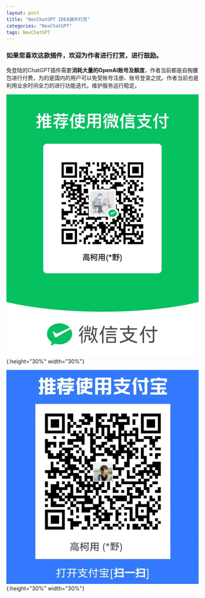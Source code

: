 ```yaml
---
layout: post
title: "NexChatGPT IDEA插件打赏"
categories: "NexChatGPT"
tags: NexChatGPT
---
```


### 如果您喜欢这款插件，欢迎为作者进行打赏，进行鼓励。  

  免登陆的ChatGPT插件需要**消耗大量的OpenAI账号及额度**，作者当前都是自掏腰包进行付费，为的是国内的用户可以免受账号注册、账号登录之扰。作者当前也是利用业余时间全力的进行功能迭代，维护服务运行稳定。

![Alt text](/images/weChatDonate.jpeg){:height="30%" width="30%"}  
<!--more-->
![Alt text](/images/alipayDonate.jpeg){:height="30%" width="30%"}  